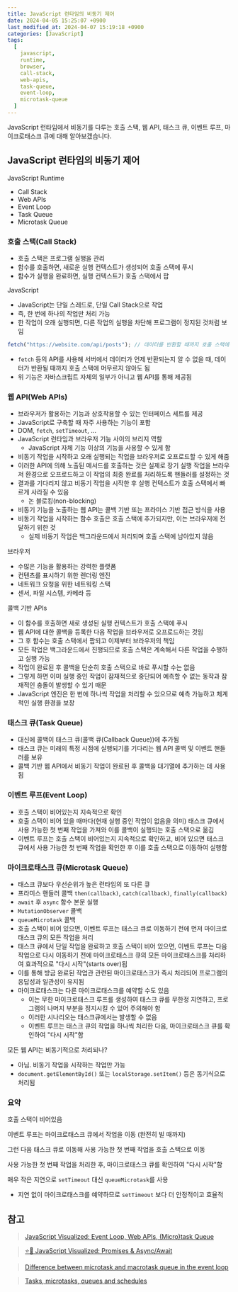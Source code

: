 ```yaml
---
title: JavaScript 런타임의 비동기 제어
date: 2024-04-05 15:25:07 +0900
last_modified_at: 2024-04-07 15:19:18 +0900
categories: [JavaScript]
tags:
  [
    javascript,
    runtime,
    browser,
    call-stack,
    web-apis,
    task-queue,
    event-loop,
    microtask-queue
  ]
---
```


JavaScript 런타임에서 비동기를 다루는 호출 스택, 웹 API, 태스크 큐, 이벤트 루프, 마이크로태스크 큐에 대해 알아보겠습니다.

## JavaScript 런타임의 비동기 제어

JavaScript Runtime

- Call Stack
- Web APIs
- Event Loop
- Task Queue
- Microtask Queue

### 호출 스택(Call Stack)

- 호출 스택은 프로그램 실행을 관리
- 함수를 호출하면, 새로운 실행 컨텍스트가 생성되어 호출 스택에 푸시
- 함수가 실행을 완료하면, 실행 컨텍스트가 호출 스택에서 팝

JavaScript

- JavaScript는 단일 스레드로, 단일 Call Stack으로 작업
- 즉, 한 번에 하나의 작업만 처리 가능
- 한 작업이 오래 실행되면, 다른 작업의 실행을 차단해 프로그램이 정지된 것처럼 보임

```javascript
fetch("https://website.com/api/posts"); // 데이터를 반환할 때까지 호출 스택에 머무르면 다른 작업 실행을 막게 되나?
```

- `fetch` 등의 API를 사용해 서버에서 데이터가 언제 반환되는지 알 수 없을 때, 데이터가 반환될 때까지 호출 스택에 머무르지 않아도 됨
- 위 기능은 자바스크립트 자체의 일부가 아니고 웹 API를 통해 제공됨

### 웹 API(Web APIs)

- 브라우저가 활용하는 기능과 상호작용할 수 있는 인터페이스 세트를 제공
- JavaScript로 구축할 때 자주 사용하는 기능이 포함
- DOM, `fetch`, `setTimeout`, ...
- JavaScript 런타임과 브라우저 기능 사이의 브리지 역할
  - JavaScript 자체 기능 이상의 기능을 사용할 수 있게 함
- 비동기 작업을 시작하고 오래 실행되는 작업을 브라우저로 오프로드할 수 있게 해줌
- 이러한 API에 의해 노출된 메서드를 호출하는 것은 실제로 장기 실행 작업을 브라우저 환경으로 오프로드하고 이 작업의 최종 완료를 처리하도록 핸들러를 설정하는 것
- 결과를 기다리지 않고 비동기 작업을 시작한 후 실행 컨텍스트가 호출 스택에서 빠르게 사라질 수 있음
  - 논 블로킹(non-blocking)
- 비동기 기능을 노출하는 웹 API는 콜백 기반 또는 프라미스 기반 접근 방식을 사용
- 비동기 작업을 시작하는 함수 호출은 호출 스택에 추가되지만, 이는 브라우저에 전달하기 위한 것
  - 실제 비동기 작업은 백그라운드에서 처리되며 호출 스택에 남아있지 않음

브라우저

- 수많은 기능을 활용하는 강력한 플랫폼
- 컨텐츠를 표시하기 위한 렌더링 엔진
- 네트워크 요청을 위한 네트워킹 스택
- 센서, 파일 시스템, 카메라 등

콜백 기반 APIs

- 이 함수를 호출하면 새로 생성된 실행 컨텍스트가 호출 스택에 푸시
- 웹 API에 대한 콜백을 등록한 다음 작업을 브라우저로 오프로드하는 것임
- 그 후 함수는 호출 스택에서 팝되고 이제부터 브라우저의 책임
- 모든 작업은 백그라운드에서 진행되므로 호출 스택은 계속해서 다른 작업을 수행하고 실행 가능
- 작업이 완료된 후 콜백을 단순히 호출 스택으로 바로 푸시할 수는 없음
- 그렇게 하면 이미 실행 중인 작업이 잠재적으로 중단되어 예측할 수 없는 동작과 잠재적인 충돌이 발생할 수 있기 때문
- JavaScript 엔진은 한 번에 하나씩 작업을 처리할 수 있으므로 예측 가능하고 체계적인 실행 환경을 보장

### 태스크 큐(Task Queue)

- 대신에 콜백이 태스크 큐(콜백 큐(Callback Queue))에 추가됨
- 태스크 큐는 미래의 특정 시점에 실행되기를 기다리는 웹 API 콜백 및 이벤트 핸들러를 보유
- 콜백 기반 웹 API에서 비동기 작업이 완료된 후 콜백을 대기열에 추가하는 데 사용됨

### 이벤트 루프(Event Loop)

- 호출 스택이 비어있는지 지속적으로 확인
- 호출 스택이 비어 있을 때마다(현재 실행 중인 작업이 없음을 의미) 태스크 큐에서 사용 가능한 첫 번째 작업을 가져와 이를 콜백이 실행되는 호출 스택으로 옮김
- 이벤트 루프는 호출 스택이 비어있는지 지속적으로 확인하고, 비어 있으면 태스크 큐에서 사용 가능한 첫 번째 작업을 확인한 후 이를 호출 스택으로 이동하여 실행함

### 마이크로태스크 큐(Microtask Queue)

- 태스크 큐보다 우선순위가 높은 런타임의 또 다른 큐
- 프라미스 핸들러 콜백 `then(callback)`, `catch(callback)`, `finally(callback)`
- `await` 후 `async` 함수 본문 실행
- `MutationObserver` 콜백
- `queueMicrotask` 콜백
- 호출 스택이 비어 있으면, 이벤트 루프는 태스크 큐로 이동하기 전에 먼저 마이크로태스크 큐의 모든 작업을 처리
- 태스크 큐에서 단일 작업을 완료하고 호출 스택이 비어 있으면, 이벤트 루프는 다음 작업으로 다시 이동하기 전에 마이크로태스크 큐의 모든 마이크로태스크를 처리하여 효과적으로 "다시 시작"(starts over)됨
- 이를 통해 방금 완료된 작업관 관련된 마이크로태스크가 즉시 처리되어 프로그램의 응답성과 일관성이 유지됨
- 마이크로태스크는 다른 마이크로태스크를 예약할 수도 있음
  - 이는 무한 마이크로태스크 루프를 생성하여 태스크 큐를 무한정 지연하고, 프로그램의 나머지 부분을 정지시킬 수 있어 주의해야 함
  - 이러한 시나리오는 태스크큐에서는 발생할 수 없음
  - 이벤트 루프는 태스크 큐의 작업을 하나씩 처리한 다음, 마이크로태스크 큐를 확인하여 "다시 시작"함

모든 웹 API는 비동기적으로 처리되나?

- 아님. 비동기 작업을 시작하는 작업만 가능
- `document.getElementById()` 또는 `localStorage.setItem()` 등은 동기식으로 처리됨

### 요약

호출 스택이 비어있음

이벤트 루프는 마이크로태스크 큐에서 작업을 이동 (완전히 빌 때까지)

그런 다음 태스크 큐로 이동해 사용 가능한 첫 번째 작업을 호출 스택으로 이동

사용 가능한 첫 번째 작업을 처리한 후, 마이크로태스크 큐를 확인하여 "다시 시작"함

매우 작은 지연으로 `setTimeout` 대신 `queueMicrotask`를 사용

- 지연 없이 마이크로태스크를 예약하므로 `setTimeout` 보다 더 안정적이고 효율적

## 참고

> [JavaScript Visualized: Event Loop, Web APIs, (Micro)task Queue](https://www.lydiahallie.com/blog/event-loop)

> [⭐️🎀 JavaScript Visualized: Promises & Async/Await](https://dev.to/lydiahallie/javascript-visualized-promises-async-await-5gke)

> [Difference between microtask and macrotask queue in the event loop](https://dev.to/jeetvora331/difference-between-microtask-and-macrotask-queue-in-the-event-loop-4i4i)

> [Tasks, microtasks, queues and schedules](https://jakearchibald.com/2015/tasks-microtasks-queues-and-schedules/)
